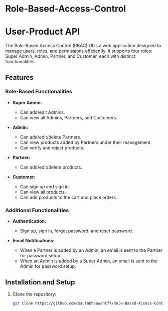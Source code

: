 # Role-Based-Access-Control

# User-Product API

The Role-Based Access Control (RBAC) UI is a web application designed to manage users, roles, and permissions efficiently. 
It supports four roles: Super Admin, Admin, Partner, and Customer, each with distinct functionalities.

## Features

### Role-Based Functionalities
- **Super Admin:**
  - Can add/edit Admins.
  - Can view all Admins, Partners, and Customers.

- **Admin:**
  - Can add/edit/delete Partners.
  - Can view products added by Partners under their management.
  - Can verify and reject products.

- **Partner:**
  - Can add/edit/delete products.

- **Customer:**
  - Can sign up and sign in.
  - Can view all products.
  - Can add products to the cart and place orders.

### Additional Functionalities
- **Authentication:**
  - Sign up, sign in, forgot password, and reset password.
  
- **Email Notifications:**
  - When a Partner is added by an Admin, an email is sent to the Partner for password setup.
  - When an Admin is added by a Super Admin, an email is sent to the Admin for password setup.

## Installation and Setup

1. Clone the repository:
   ```bash
   git clone https://github.com/Saurabhsawant77/Role-Based-Access-Control.git
